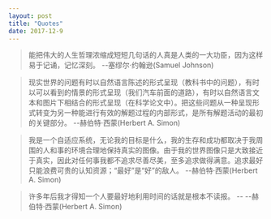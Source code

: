 ```yaml
---
layout: post
title: "Quotes"
date: 2017-12-9
---
```


>能把伟大的人生哲理浓缩成短短几句话的人真是人类的一大功臣，因为这样易于记诵，记忆深刻。 
--塞缪尔·约翰逊(Samuel Johnson)

> 现实世界的问题有时以自然语言陈述的形式呈现（教科书中的问题），有时以可以看到的情景的形式呈现（我们汽车前面的道路），有时以自然语言文本和图片下相结合的形式呈现（在科学论文中）。把这些问题从一种呈现形式转变为另一种能进行有效的解题过程的内部形式，是所有解题活动的最初的关键部分。
--赫伯特·西蒙(Herbert A. Simon)

> 我是一个自适应系统，无论我的目标是什么，我的生存和成功都取决于我周围的人和事的环境合理地保持真实的图像。由于我的世界图像只是大致接近于真实，因此对任何事我都不追求尽善尽美，至多追求做得满意。追求最好只能浪费可贵的认知资源；“最好”是“好”的敌人。
--赫伯特·西蒙(Herbert A. Simon)



> 许多年后我才得知一个人要最好地利用时间的话就是根本不读报。
-- --赫伯特·西蒙(Herbert A. Simon)

